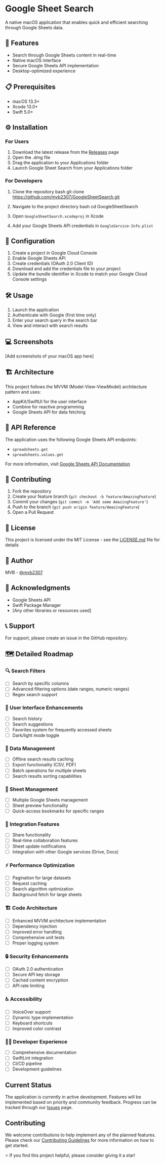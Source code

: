# Google Sheet Search

A native macOS application that enables quick and efficient searching through Google Sheets data.

## 🚀 Features

- Search through Google Sheets content in real-time
- Native macOS interface
- Secure Google Sheets API implementation
- Desktop-optimized experience

## 📋 Prerequisites

- macOS 13.3+
- Xcode 13.0+
- Swift 5.0+

## ⚙️ Installation

### For Users
1. Download the latest release from the [Releases](https://github.com/mvb2307/GoogleSheetSearch/releases) page
2. Open the .dmg file
3. Drag the application to your Applications folder
4. Launch Google Sheet Search from your Applications folder

### For Developers
1. Clone the repository
   bash
git clone https://github.com/mvb2307/GoogleSheetSearch.git

2. Navigate to the project directory
   bash
cd GoogleSheetSearch


3. Open `GoogleSheetSearch.xcodeproj` in Xcode

4. Add your Google Sheets API credentials in `GoogleService-Info.plist`

## 🔑 Configuration

1. Create a project in Google Cloud Console
2. Enable Google Sheets API
3. Create credentials (OAuth 2.0 Client ID)
4. Download and add the credentials file to your project
5. Update the bundle identifier in Xcode to match your Google Cloud Console settings

## 🛠️ Usage

1. Launch the application
2. Authenticate with Google (first time only)
3. Enter your search query in the search bar
4. View and interact with search results

## 💻 Screenshots

[Add screenshots of your macOS app here]

## 🏗️ Architecture

This project follows the MVVM (Model-View-ViewModel) architecture pattern and uses:
- AppKit/SwiftUI for the user interface
- Combine for reactive programming
- Google Sheets API for data fetching

## 📄 API Reference

The application uses the following Google Sheets API endpoints:
- `spreadsheets.get`
- `spreadsheets.values.get`

For more information, visit [Google Sheets API Documentation](https://developers.google.com/sheets/api)

## 🤝 Contributing

1. Fork the repository
2. Create your feature branch (`git checkout -b feature/AmazingFeature`)
3. Commit your changes (`git commit -m 'Add some AmazingFeature'`)
4. Push to the branch (`git push origin feature/AmazingFeature`)
5. Open a Pull Request

## 📝 License

This project is licensed under the MIT License - see the [LICENSE.md](LICENSE.md) file for details

## 👤 Author

MVB - [@mvb2307](https://github.com/mvb2307)

## 🙏 Acknowledgments

- Google Sheets API
- Swift Package Manager
- [Any other libraries or resources used]

## 📞 Support

For support, please create an issue in the GitHub repository.

## 🗺️ Detailed Roadmap

### 🔍 Search Filters
- [ ] Search by specific columns
- [ ] Advanced filtering options (date ranges, numeric ranges)
- [ ] Regex search support

### 🎨 User Interface Enhancements
- [ ] Search history
- [ ] Search suggestions
- [ ] Favorites system for frequently accessed sheets
- [ ] Dark/light mode toggle

### 💾 Data Management
- [ ] Offline search results caching
- [ ] Export functionality (CSV, PDF)
- [ ] Batch operations for multiple sheets
- [ ] Search results sorting capabilities

### 📑 Sheet Management
- [ ] Multiple Google Sheets management
- [ ] Sheet preview functionality
- [ ] Quick-access bookmarks for specific ranges

### 🔄 Integration Features
- [ ] Share functionality
- [ ] Real-time collaboration features
- [ ] Sheet update notifications
- [ ] Integration with other Google services (Drive, Docs)

### ⚡ Performance Optimization
- [ ] Pagination for large datasets
- [ ] Request caching
- [ ] Search algorithm optimization
- [ ] Background fetch for large sheets

### 🏗️ Code Architecture
- [ ] Enhanced MVVM architecture implementation
- [ ] Dependency injection
- [ ] Improved error handling
- [ ] Comprehensive unit tests
- [ ] Proper logging system

### 🔒 Security Enhancements
- [ ] OAuth 2.0 authentication
- [ ] Secure API key storage
- [ ] Cached content encryption
- [ ] API rate limiting

### ♿ Accessibility
- [ ] VoiceOver support
- [ ] Dynamic type implementation
- [ ] Keyboard shortcuts
- [ ] Improved color contrast

### 👨‍💻 Developer Experience
- [ ] Comprehensive documentation
- [ ] SwiftLint integration
- [ ] CI/CD pipeline
- [ ] Development guidelines

## Current Status

The application is currently in active development. Features will be implemented based on priority and community feedback. Progress can be tracked through our [Issues](https://github.com/mvb2307/GoogleSheetSearch/issues) page.

## Contributing

We welcome contributions to help implement any of the planned features. Please check our [Contributing Guidelines](CONTRIBUTING.md) for more information on how to get started.

⭐️ If you find this project helpful, please consider giving it a star!


